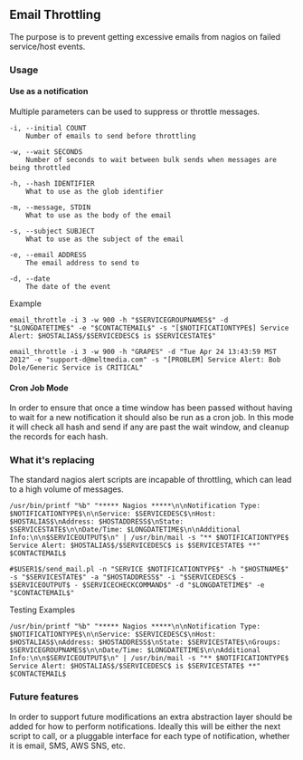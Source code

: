 ## Email Throttling

The purpose is to prevent getting excessive emails from nagios on failed service/host events.

### Usage

#### Use as a notification

Multiple parameters can be used to suppress or throttle messages.

    -i, --initial COUNT
        Number of emails to send before throttling

    -w, --wait SECONDS
        Number of seconds to wait between bulk sends when messages are being throttled

    -h, --hash IDENTIFIER
        What to use as the glob identifier

    -m, --message, STDIN
        What to use as the body of the email

    -s, --subject SUBJECT
        What to use as the subject of the email

    -e, --email ADDRESS
        The email address to send to

    -d, --date
        The date of the event

Example

    email_throttle -i 3 -w 900 -h "$SERVICEGROUPNAMES$" -d "$LONGDATETIME$" -e "$CONTACTEMAIL$" -s "[$NOTIFICATIONTYPE$] Service Alert: $HOSTALIAS$/$SERVICEDESC$ is $SERVICESTATE$"

    email_throttle -i 3 -w 900 -h "GRAPES" -d "Tue Apr 24 13:43:59 MST 2012" -e "support-d@meltmedia.com" -s "[PROBLEM] Service Alert: Bob Dole/Generic Service is CRITICAL"

#### Cron Job Mode

In order to ensure that once a time window has been passed without having to wait for a new notification it should also be run as a cron job. In this mode it will check all hash and send if any are past the wait window, and cleanup the records for each hash.

### What it's replacing

The standard nagios alert scripts are incapable of throttling, which can lead to a high volume of messages.

    /usr/bin/printf "%b" "***** Nagios *****\n\nNotification Type: $NOTIFICATIONTYPE$\n\nService: $SERVICEDESC$\nHost: $HOSTALIAS$\nAddress: $HOSTADDRESS$\nState: $SERVICESTATE$\n\nDate/Time: $LONGDATETIME$\n\nAdditional Info:\n\n$SERVICEOUTPUT$\n" | /usr/bin/mail -s "** $NOTIFICATIONTYPE$ Service Alert: $HOSTALIAS$/$SERVICEDESC$ is $SERVICESTATE$ **" $CONTACTEMAIL$

    #$USER1$/send_mail.pl -n "SERVICE $NOTIFICATIONTYPE$" -h "$HOSTNAME$" -s "$SERVICESTATE$" -a "$HOSTADDRESS$" -i "$SERVICEDESC$ - $SERVICEOUTPUT$ - $SERVICECHECKCOMMAND$" -d "$LONGDATETIME$" -e "$CONTACTEMAIL$"

Testing Examples

    /usr/bin/printf "%b" "***** Nagios *****\n\nNotification Type: $NOTIFICATIONTYPE$\n\nService: $SERVICEDESC$\nHost: $HOSTALIAS$\nAddress: $HOSTADDRESS$\nState: $SERVICESTATE$\nGroups: $SERVICEGROUPNAMES$\n\nDate/Time: $LONGDATETIME$\n\nAdditional Info:\n\n$SERVICEOUTPUT$\n" | /usr/bin/mail -s "** $NOTIFICATIONTYPE$ Service Alert: $HOSTALIAS$/$SERVICEDESC$ is $SERVICESTATE$ **" $CONTACTEMAIL$

### Future features

In order to support future modifications an extra abstraction layer should be added for how to perform notifications. Ideally this will be either the next script to call, or a pluggable interface for each type of notification, whether it is email, SMS, AWS SNS, etc. 
